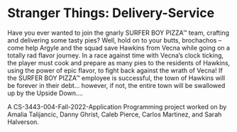 # Stranger Things: Delivery-Service

Have you ever wanted to join the gnarly SURFER BOY PIZZA™ team, crafting and delivering some tasty pies? Well, hold on to your butts, brochachos – come help Argyle and the squad save Hawkins from Vecna while going on a totally rad flavor journey. In a race against time with Vecna’s clock ticking, the player must cook and prepare as many pies to the residents of Hawkins, using the power of epic flavor, to fight back against the wrath of Vecna! If the SURFER BOY PIZZA™ employee is successful, the town of Hawkins will be forever in their debt… however, if not, the entire town will be swallowed up by the Upside Down…. 

A CS-3443-004-Fall-2022-Application Programming project worked on by Amalia Talijancic, Danny Ghrist, Caleb Pierce, Carlos Martinez, and Sarah Halverson. 
